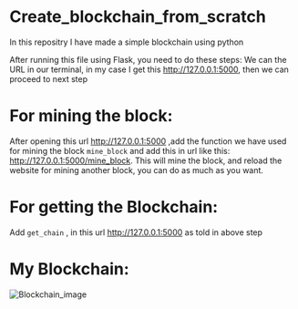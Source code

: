 # Create_blockchain_from_scratch

In this repositry I have made a simple blockchain using python 

After running this file using Flask, you need to do these steps:
We can the URL in our terminal, in my case I get this  http://127.0.0.1:5000, then we can proceed to next step

# For mining the block:

 After opening this url http://127.0.0.1:5000 ,add the function we have used for mining the block
 ```mine_block``` and add this in url like this:  http://127.0.0.1:5000/mine_block.
 This will mine the block, and reload the website for mining another block, you can do as much as you want.
 
 # For getting the Blockchain:
 
 Add ```get_chain``` ,  in this url http://127.0.0.1:5000 as told in above step
 
 # My Blockchain:
 
 ![Blockchain_image](https://github.com/gks2022004/Create_blockchain_from_scratch/assets/94637265/803f6398-6858-4ac9-9248-d0906724de45)

 
 
